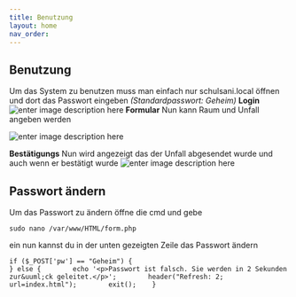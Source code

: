 ```yaml
---
title: Benutzung 
layout: home
nav_order: 
---
```

## Benutzung
Um das System zu benutzen muss man einfach nur schulsani.local öffnen und dort das Passwort eingeben *(Standardpasswort: Geheim)*
**Login**
![enter image description here](https://i.postimg.cc/3NMBg3Kd/Video-Capture-20240216-075345.jpg)
**Formular** 
Nun kann Raum und Unfall angeben werden


![enter image description here](https://i.postimg.cc/KjZbvSdg/Video-Capture-20240216-075802.jpg)

**Bestätigungs**
Nun wird angezeigt das der Unfall abgesendet wurde und auch wenn er bestätigt wurde
![enter image description here](https://i.postimg.cc/xCGY2TF2/Video-Capture-20240216-075807.jpg)
## Passwort ändern
Um das Passwort zu ändern öffne die cmd und gebe 

    sudo nano /var/www/HTML/form.php
ein nun kannst du in der unten gezeigten Zeile das  Passwort ändern

    
    if ($_POST['pw'] == "Geheim") {
    } else {        echo '<p>Passwort ist falsch. Sie werden in 2 Sekunden zur&uuml;ck geleitet.</p>';        header("Refresh: 2; url=index.html");        exit();    }
